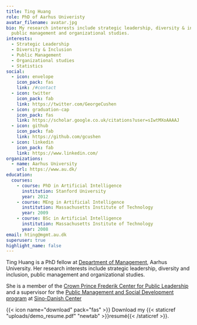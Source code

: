 ```yaml
---
title: Ting Huang
role: PhD of Aarhus Univeristy
avatar_filename: avatar.jpg
bio: My research interests include strategic leadership, diversity & inclusion,
  public management and organizational studies.
interests:
  - Strategic Leadership
  - Diversity & Inclusion
  - Public Management
  - Organizational studies
  - Statistics
social:
  - icon: envelope
    icon_pack: fas
    link: /#contact
  - icon: twitter
    icon_pack: fab
    link: https://twitter.com/GeorgeCushen
  - icon: graduation-cap
    icon_pack: fas
    link: https://scholar.google.co.uk/citations?user=sIwtMXoAAAAJ
  - icon: github
    icon_pack: fab
    link: https://github.com/gcushen
  - icon: linkedin
    icon_pack: fab
    link: https://www.linkedin.com/
organizations:
  - name: Aarhus University
    url: https://www.au.dk/
education:
  courses:
    - course: PhD in Artificial Intelligence
      institution: Stanford University
      year: 2012
    - course: MEng in Artificial Intelligence
      institution: Massachusetts Institute of Technology
      year: 2009
    - course: BSc in Artificial Intelligence
      institution: Massachusetts Institute of Technology
      year: 2008
email: hting@mgmt.au.dk
superuser: true
highlight_name: false
---
```

Ting Huang is a PhD fellow at [Department of Management](https://mgmt.au.dk/), Aarhus University. Her research interests include strategic leadership, diversity and inclusion, public management and organizational studies. 

She is a member of the [Crown Prince Frederik Center for Public Leadership](https://ps.au.dk/en/cpl/) and a supervisor for the [Public Management and Social Development program](https://sdc.university/education/masters-programme/public-management/) at [Sino-Danish Center](https://sdc.university/)

{{< icon name="download" pack="fas" >}} Download my {{< staticref "uploads/demo_resume.pdf" "newtab" >}}resumé{{< /staticref >}}.